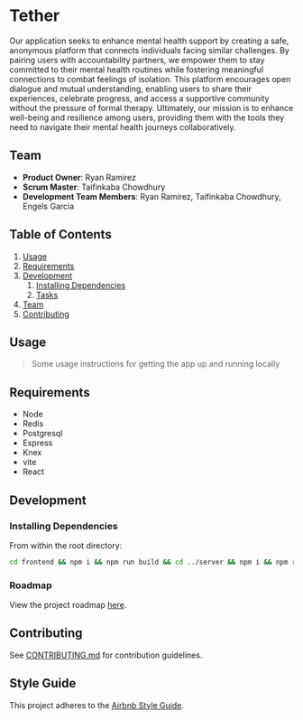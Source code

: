 # Tether

Our application seeks to enhance mental health support by creating a safe, anonymous platform that connects individuals facing similar challenges. By pairing users with accountability partners, we empower them to stay committed to their mental health routines while fostering meaningful connections to combat feelings of isolation. This platform encourages open dialogue and mutual understanding, enabling users to share their experiences, celebrate progress, and access a supportive community without the pressure of formal therapy. Ultimately, our mission is to enhance well-being and resilience among users, providing them with the tools they need to navigate their mental health journeys collaboratively.

## Team

  - __Product Owner__: Ryan Ramirez
  - __Scrum Master__: Taifinkaba Chowdhury
  - __Development Team Members__: Ryan Ramirez, Taifinkaba Chowdhury, Engels Garcia

## Table of Contents

1. [Usage](#Usage)
1. [Requirements](#requirements)
1. [Development](#development)
    1. [Installing Dependencies](#installing-dependencies)
    1. [Tasks](#tasks)
1. [Team](#team)
1. [Contributing](#contributing)

## Usage

> Some usage instructions for getting the app up and running locally

## Requirements

- Node
- Redis
- Postgresql
- Express
- Knex
- vite
- React

## Development

### Installing Dependencies

From within the root directory:

```sh
cd frontend && npm i && npm run build && cd ../server && npm i && npm run migrate && npm run seed
```

### Roadmap

View the project roadmap [here](https://github.com/orgs/Thread-Weavers/projects/1).


## Contributing

See [CONTRIBUTING.md](CONTRIBUTING.md) for contribution guidelines.


## Style Guide

This project adheres to the [Airbnb Style Guide](https://github.com/airbnb/javascript).
